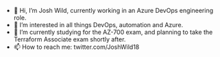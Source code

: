 - 👋 Hi, I’m Josh Wild, currently working in an Azure DevOps engineering role.
- 👀 I’m interested in all things DevOps, automation and Azure.
- 🌱 I’m currently studying for the AZ-700 exam, and planning to take the Terraform Associate exam shortly after.
- 📫 How to reach me: twitter.com/JoshWild18

